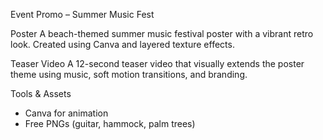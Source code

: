 Event Promo – Summer Music Fest

Poster
A beach-themed summer music festival poster with a vibrant retro look. Created using Canva and layered texture effects.

Teaser Video
A 12-second teaser video that visually extends the poster theme using music, soft motion transitions, and branding.

Tools & Assets
- Canva for animation
- Free PNGs (guitar, hammock, palm trees)

